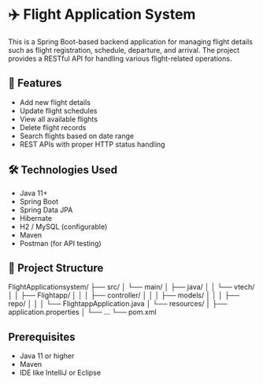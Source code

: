 # ✈️ Flight Application System

This is a Spring Boot-based backend application for managing flight details such as flight registration, schedule, departure, and arrival. The project provides a RESTful API for handling various flight-related operations.

## 🚀 Features

- Add new flight details
- Update flight schedules
- View all available flights
- Delete flight records
- Search flights based on date range
- REST APIs with proper HTTP status handling

## 🛠️ Technologies Used

- Java 11+
- Spring Boot
- Spring Data JPA
- Hibernate
- H2 / MySQL (configurable)
- Maven
- Postman (for API testing)

## 📂 Project Structure

FlightApplicationsystem/
├── src/
│ └── main/
│ ├── java/
│ │ └── vtech/
│ │ ├── Flightapp/
│ │ │ ├── controller/
│ │ │ ├── models/
│ │ │ ├── repo/
│ │ │ └── FlightappApplication.java
│ └── resources/
│ ├── application.properties
│ └── ...
└── pom.xml

## Prerequisites

- Java 11 or higher
- Maven
- IDE like IntelliJ or Eclipse
